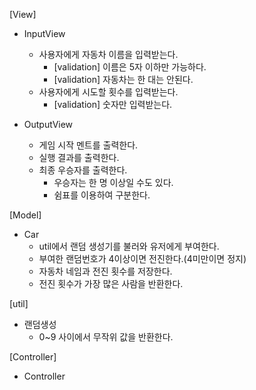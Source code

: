 [View]
- InputView
  - 사용자에게 자동차 이름을 입력받는다.
    - [validation] 이름은 5자 이하만 가능하다.
    - [validation] 자동차는 한 대는 안된다.
  - 사용자에게 시도할 횟수를 입력받는다.
    - [validation] 숫자만 입력받는다.

- OutputView
  - 게임 시작 멘트를 출력한다.
  - 실행 결과를 출력한다.
  - 최종 우승자를 출력한다.
    - 우승자는 한 명 이상일 수도 있다.
    - 쉼표를 이용하여 구분한다.

[Model]
- Car
  - util에서 랜덤 생성기를 불러와 유저에게 부여한다.
  - 부여한 랜덤번호가 4이상이면 전진한다.(4미만이면 정지)
  - 자동차 네임과 전진 횟수를 저장한다.
  - 전진 횟수가 가장 많은 사람을 반환한다.


[util]
- 랜덤생성 
  - 0~9 사이에서 무작위 값을 반환한다.
  
[Controller]
- Controller
